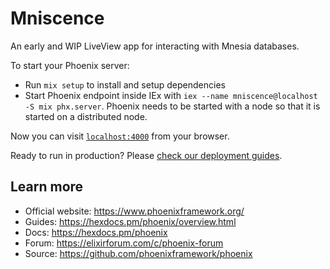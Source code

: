 # Mniscence

An early and WIP LiveView app for interacting with Mnesia databases.

To start your Phoenix server:

  * Run `mix setup` to install and setup dependencies
  * Start Phoenix endpoint inside IEx with `iex --name mniscence@localhost -S mix phx.server`. Phoenix needs to be started with a node so that it is started on a distributed node.

Now you can visit [`localhost:4000`](http://localhost:4000) from your browser.

Ready to run in production? Please [check our deployment guides](https://hexdocs.pm/phoenix/deployment.html).

## Learn more

  * Official website: https://www.phoenixframework.org/
  * Guides: https://hexdocs.pm/phoenix/overview.html
  * Docs: https://hexdocs.pm/phoenix
  * Forum: https://elixirforum.com/c/phoenix-forum
  * Source: https://github.com/phoenixframework/phoenix
